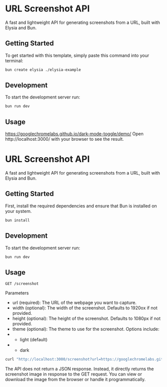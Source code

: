 # URL Screenshot API

A fast and lightweight API for generating screenshots from a URL, built with Elysia and Bun.

## Getting Started

To get started with this template, simply paste this command into your terminal:

```bash
bun create elysia ./elysia-example
```

## Development

To start the development server run:

```bash
bun run dev
```

## Usage

https://googlechromelabs.github.io/dark-mode-toggle/demo/
Open http://localhost:3000/ with your browser to see the result.

# URL Screenshot API

A fast and lightweight API for generating screenshots from a URL, built with Elysia and Bun.

## Getting Started

First, install the required dependencies and ensure that Bun is installed on your system.

```bash
bun install
```

## Development

To start the development server run:

```bash
bun run dev
```

## Usage

`GET /screenshot`

Parameters

- url (required): The URL of the webpage you want to capture.
- width (optional): The width of the screenshot. Defaults to 1920ox if not provided.
- height (optional): The height of the screenshot. Defaults to 1080px if not provided.
- theme (optional): The theme to use for the screenshot. Options include:
- - light (default)
- - dark

```bash
curl "http://localhost:3000/screenshot?url=https://googlechromelabs.github.io/dark-mode-toggle/demo/&width=1920&height=1080&theme=dark" --output screenshot.png

```

The API does not return a JSON response. Instead, it directly returns the screenshot image in response to the GET request. You can view or download the image from the browser or handle it programmatically.

